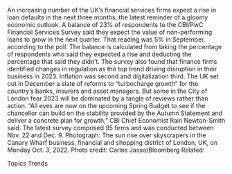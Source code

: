 An increasing number of the UK’s financial services firms expect a rise in loan defaults in the next three months, the latest reminder of a gloomy economic outlook.
A balance of 23% of respondents to the CBI/PwC Financial Services Survey said they expect the value of non-performing loans to grow in the next quarter. That reading was 5% in September, according to the poll.
The balance is calculated from taking the percentage of respondents who said they expected a rise and deducting the percentage that said they didn’t.
The survey also found that finance firms identified changes in regulation as the top trend driving disruption in their business in 2023. Inflation was second and digitalization third.
The UK set out in December a slate of reforms to “turbocharge growth” for the country’s banks, insurers and asset managers. But some in the City of London fear 2023 will be dominated by a tangle of reviews rather than action.
“All eyes are now on the upcoming Spring Budget to see if the chancellor can build on the stability provided by the Autumn Statement and deliver a concrete plan for growth,” CBI Chief Economist Rain Newton-Smith said.
The latest survey comprised 95 firms and was conducted between Nov. 22 and Dec. 9.
Photograph: The sun rise over skyscrapers in the Canary Wharf business, financial and shopping district of London, UK, on Monday Oct. 3, 2022. Photo credit: Carlos Jasso/Bloomberg
Related:

Topics
Trends

